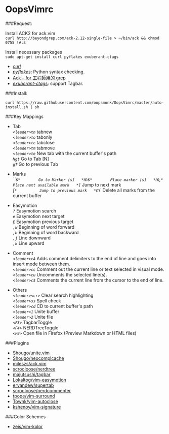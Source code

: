OopsVimrc
=========

###Request:  

Install ACK2 for ack.vim  
`curl http://beyondgrep.com/ack-2.12-single-file > ~/bin/ack && chmod 0755 !#:3`

Install necessary packages  
`sudo apt-get install curl pyflakes exuberant-ctags`  


* [*curl*](http://curl.haxx.se/)  
* [*pyflakes*](https://pypi.python.org/pypi/pyflakes): Python syntax checking.    
* [Ack – for 工程師用的 grep](http://brooky.cc/2012/09/28/ack-for-%E5%B7%A5%E7%A8%8B%E5%B8%AB%E7%94%A8%E7%9A%84-grep/)   
* [*exuberant-ctags*](http://ctags.sourceforge.net/): support Tagbar.  

###Install:  

`curl https://raw.githubusercontent.com/oopsmonk/OopsVimrc/master/auto-install.sh | sh`


###Key Mappings  
* Tab   
*`<leader>tn`*  tabnew  
*`<leader>to`*  tabonly   
*`<leader>tc`*  tabclose  
*`<leader>tm`*  tabmove  
*`<leader>te`*  New tab with the current buffer's path  
*`Ngt`*        Go to Tab [N]  
*`gT`*         Go to previous Tab   

* Marks   
*``s`*        Go to Marker [s]  
*`ms`*        Place marker [s]  
*`m,`*        Place next available mark  
*]`*          Jump to next mark   
*[`*          Jump to previous mark  
*`m<space>`*  Delete all marks from the current buffer  

* Easymotion   
*`?`*  Easymotion search  
*`e`*  Easymotion next target    
*`E`*  Easymotion previous target    
*`,w`*  Beginning of word forward  
*`,b`*  Beginning of word backward   
*`,j`*  Line downward  
*`,k`*  Line upward  

* Comment  
*`<leader>cA`*  Adds comment delimiters to the end of line and goes into insert mode between them.  
*`<leader>cc`*  Comment out the current line or text selected in visual mode.  
*`<leader>cu`*  Uncomments the selected line(s).  
*`<leader>c$`*  Comments the current line from the cursor to the end of line.  


* Others   
*`<leader><cr>`* Clear search highlighting  
*`<leader>ss`*  Spell check   
*`<leader>cd`*  CD to current buffer's path  
*`<leader>1`*   Unite buffer  
*`<leader>2`*   Unite file  
*`<F3>`*        TagbarToggle  
*`<F4>`*        NERDTreeToggle  
*`<F9>`*        Open file in Firefox (Preview Markdown or HTML files)  

###Plugins

* [Shougo/unite.vim](https://github.com/Shougo/unite.vim)
* [Shougo/neocomplcache](https://github.com/Shougo/neocomplcache)
* [mileszs/ack.vim](https://github.com/mileszs/ack.vim)
* [scrooloose/nerdtree](https://github.com/scrooloose/nerdtree)
* [majutsushi/tagbar](https://github.com/majutsushi/tagbar)
* [Lokaltog/vim-easymotion](https://github.com/Lokaltog/vim-easymotion)
* [ervandew/supertab](https://github.com/ervandew/supertab)
* [scrooloose/nerdcommenter](https://github.com/scrooloose/nerdcommenter)
* [tpope/vim-surround](https://github.com/tpope/vim-surround)
* [Townk/vim-autoclose](https://github.com/Townk/vim-autoclose)
* [kshenoy/vim-signature](https://github.com/kshenoy/vim-signature)

###Color Schemes  

* [zeis/vim-kolor](https://github.com/zeis/vim-kolor)
